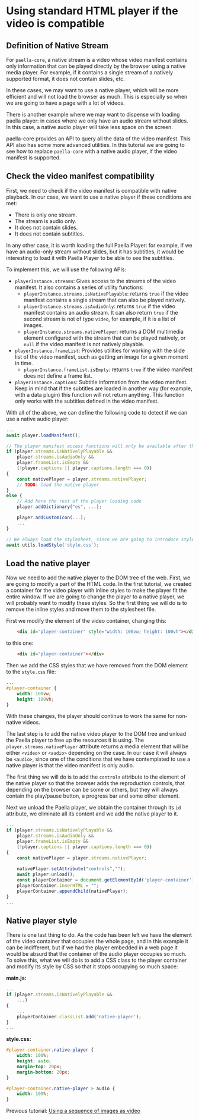# Using standard HTML player if the video is compatible

## Definition of Native Stream

For `paella-core`, a native stream is a video whose video manifest contains only information that can be played directly by the browser using a native media player. For example, if it contains a single stream of a natively supported format, it does not contain slides, etc.

In these cases, we may want to use a native player, which will be more efficient and will not load the browser as much. This is especially so when we are going to have a page with a lot of videos.

There is another example where we may want to dispense with loading paella player: in cases where we only have an audio stream without slides. In this case, a native audio player will take less space on the screen.

paella-core provides an API to query all the data of the video manifest. This API also has some more advanced utilities. In this tutorial we are going to see how to replace `paella-core` with a native audio player, if the video manifest is supported.

## Check the video manifest compatibility

First, we need to check if the video manifest is compatible with native playback. In our case, we want to use a native player if these conditions are met:

- There is only one stream.
- The stream is audio only.
- It does not contain slides.
- It does not contain subtitles.

In any other case, it is worth loading the full Paella Player: for example, if we have an audio-only stream without slides, but it has subtitles, it would be interesting to load it with Paella Player to be able to see the subtitles.

To implement this, we will use the following APIs:

- `playerInstance.streams`: Gives access to the streams of the video manifest. It also contains a series of utility functions:
    * `playerInstance.streams.isNativePlayable`: returns `true` if the video manifest contains a single stream that can also be played natively.
    * `playerInstance.streams.isAudioOnly`: returns `true` if the video manifest contains an audio stream. It can also return `true` if the second stream is not of type `video`, for example, if it is a list of images.
    * `playerInstance.streams.nativePlayer`: returns a DOM multimedia element configured with the stream that can be played natively, or `null` if the video manifest is not natively playable.
- `playerInstance.frameList`: Provides utilities for working with the slide list of the video manifest, such as getting an image for a given moment in time.
    * `playerInstance.frameList.isEmpty`: returns `true` if the video manifest does not define a frame list.
- `playerInstance.captions`: Subtitle information from the video manifest. Keep in mind that if the subtitles are loaded in another way (for example, with a data plugin) this function will not return anything. This function only works with the subtitles defined in the video manifest.

With all of the above, we can define the following code to detect if we can use a native audio player:

```js
...
await player.loadManifest();

// The player manifest access functions will only be available after the manifest has been loaded.
if (player.streams.isNativelyPlayable &&
    player.streams.isAudioOnly &&
    player.frameList.isEmpty &&
    (!player.captions || player.captions.length === 0))
{
    const nativePlayer = player.streams.nativePlayer;
    // TODO: load the native player
}
else {
    // Add here the rest of the player loading code
    player.addDictionary("es", ...);

    player.addCustomIcon(...);
    ...
}

// We always load the stylesheet, since we are going to introduce styles for the native player as well.
await utils.loadStyle('style.css');
```

## Load the native player

Now we need to add the native player to the DOM tree of the web. First, we are going to modify a part of the HTML code. In the first tutorial, we created a container for the video player with inline styles to make the player fit the entire window. If we are going to change the player to a native player, we will probably want to modify these styles. So the first thing we will do is to remove the inline styles and move them to the stylesheet file.

First we modify the element of the video container, changing this:

```html
    <div id="player-container" style="width: 100vw; height: 100vh"></div>
```

to this one:

```html
    <div id="player-container"></div>
```

Then we add the CSS styles that we have removed from the DOM element to the `style.css` file:

```css
...
#player-container {
    width: 100vw;
    height: 100vh;
}
```

With these changes, the player should continue to work the same for non-native videos.

The last step is to add the native video player to the DOM tree and unload the Paella player to free up the resources it is using. The `player.streams.nativePlayer` attribute returns a media element that will be either `<video>` or `<audio>` depending on the case. In our case it will always be `<audio>`, since one of the conditions that we have contemplated to use a native player is that the video manifest is only audio. 

The first thing we will do is to add the `controls` attribute to the element of the native player so that the browser adds the reproduction controls, that depending on the browser can be some or others, but they will always contain the play/pause button, a progress bar and some other element.

Next we unload the Paella player, we obtain the container through its `id` attribute, we eliminate all its content and we add the native player to it.

```js
...
if (player.streams.isNativelyPlayable &&
    player.streams.isAudioOnly &&
    player.frameList.isEmpty &&
    (!player.captions || player.captions.length === 0))
{
    const nativePlayer = player.streams.nativePlayer;
    
    nativePlayer.setAttribute("controls","");
    await player.unload();
    const playerContainer = document.getElementById('player-container');
    playerContainer.innerHTML = "";
    playerContainer.appendChild(nativePlayer);
}
...
```

## Native player style

There is one last thing to do. As the code has been left we have the element of the video container that occupies the whole page, and in this example it can be indifferent, but if we had the player embedded in a web page it would be absurd that the container of the audio player occupies so much. To solve this, what we will do is to add a CSS class to the player container and modify its style by CSS so that it stops occupying so much space:

**main.js:**

```js
...
if (player.streams.isNativelyPlayable &&
    ...)
{
    ...
    playerContainer.classList.add('native-player');
}
...
```

**style.css:**

```css
#player-container.native-player {
    width: 100%;
    height: auto;
    margin-top: 20px;
    margin-bottom: 20px;
}

#player-container.native-player > audio {
    width: 100%;
}
```

Previous tutorial: [Using a sequence of images as video](image_sequence_video.md)

